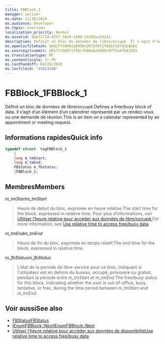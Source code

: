 ```yaml
---
title: FBBlock_1
manager: soliver
ms.date: 11/16/2014
ms.audience: Developer
ms.topic: overview
localization_priority: Normal
ms.assetid: da67171d-d25f-3424-1409-33189ac63a12
description: Définit un bloc de données de libre/occupé. Il s’agit d’un élément d’un calendrier représenté par un rendez-vous ou une demande de réunion.
ms.openlocfilehash: 60d2ff50081a8950a397df6f2f6bbfd37d3bdb61
ms.sourcegitcommit: 8657170d071f9bcf680aba50b9c07f2a4fb82283
ms.translationtype: MT
ms.contentlocale: fr-FR
ms.lasthandoff: 04/28/2019
ms.locfileid: "33413198"
---
```

# <a name="fbblock_1"></a><span data-ttu-id="75818-104">FBBlock_1</span><span class="sxs-lookup"><span data-stu-id="75818-104">FBBlock_1</span></span>

<span data-ttu-id="75818-105">Définit un bloc de données de libre/occupé.</span><span class="sxs-lookup"><span data-stu-id="75818-105">Defines a free/busy block of data.</span></span> <span data-ttu-id="75818-106">Il s’agit d’un élément d’un calendrier représenté par un rendez-vous ou une demande de réunion.</span><span class="sxs-lookup"><span data-stu-id="75818-106">This is an item on a calendar represented by an appointment or meeting request.</span></span>
  
## <a name="quick-info"></a><span data-ttu-id="75818-107">Informations rapides</span><span class="sxs-lookup"><span data-stu-id="75818-107">Quick info</span></span>

```cpp
typedef struct  tagFBBlock_1 
    { 
    long m_tmStart; 
    long m_tmEnd; 
    FBStatus m_fbstatus; 
    }FBBlock_1; 

```

## <a name="members"></a><span data-ttu-id="75818-108">Membres</span><span class="sxs-lookup"><span data-stu-id="75818-108">Members</span></span>

<span data-ttu-id="75818-109">_m_tmStart_</span><span class="sxs-lookup"><span data-stu-id="75818-109">_m_tmStart_</span></span>
  
> <span data-ttu-id="75818-110">Heure de début du bloc, exprimée en heure relative.</span><span class="sxs-lookup"><span data-stu-id="75818-110">The start time for the block, expressed in relative time.</span></span> <span data-ttu-id="75818-111">Pour plus d’informations, voir [Utiliser l’heure relative pour accéder aux données de libre/occupé.](how-to-use-relative-time-to-access-free-busy-data.md)</span><span class="sxs-lookup"><span data-stu-id="75818-111">For more information, see [Use relative time to access free/busy data](how-to-use-relative-time-to-access-free-busy-data.md).</span></span>
    
<span data-ttu-id="75818-112">_m_tmEnd_</span><span class="sxs-lookup"><span data-stu-id="75818-112">_m_tmEnd_</span></span>
  
> <span data-ttu-id="75818-113">Heure de fin du bloc, exprimée en temps relatif.</span><span class="sxs-lookup"><span data-stu-id="75818-113">The end time for the block, expressed in relative time.</span></span>
    
<span data-ttu-id="75818-114">_m_fbStatus_</span><span class="sxs-lookup"><span data-stu-id="75818-114">_m_fbStatus_</span></span>
  
> <span data-ttu-id="75818-115">L’état de la période de libre-service pour ce bloc, indiquant si l’utilisateur est en dehors du bureau, occupé, provisoire ou gratuit, pendant la période entre  _m_tmStart_ et  _m_tmEnd_.</span><span class="sxs-lookup"><span data-stu-id="75818-115">The free/busy status for this block, indicating whether the user is out-of-office, busy, tentative, or free, during the time period between  _m_tmStart_ and  _m_tmEnd_.</span></span>
    
## <a name="see-also"></a><span data-ttu-id="75818-116">Voir aussi</span><span class="sxs-lookup"><span data-stu-id="75818-116">See also</span></span>

- [<span data-ttu-id="75818-117">FBStatus</span><span class="sxs-lookup"><span data-stu-id="75818-117">FBStatus</span></span>](fbstatus.md)
- [<span data-ttu-id="75818-118">IEnumFBBlock::Next</span><span class="sxs-lookup"><span data-stu-id="75818-118">IEnumFBBlock::Next</span></span>](ienumfbblock-next.md)
- [<span data-ttu-id="75818-119">Utiliser l’heure relative pour accéder aux données de disponibilité</span><span class="sxs-lookup"><span data-stu-id="75818-119">Use relative time to access free/busy data</span></span>](how-to-use-relative-time-to-access-free-busy-data.md)


